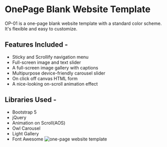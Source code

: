# OnePage Blank Website Template
OP-01 is a one-page blank website template with a standard color scheme. It's flexible and easy to customize.
## Features Included -
- Sticky  and Scrollify navigation menu
- Full-screen image and text slider
- A full-screen image gallery with captions
- Multipurpose device-friendly carousel slider
- On click off canvas HTML form
- A nice-looking on-scroll animation effect
## Libraries Used -
- Bootstrap 5
- jQuery
- Animation on Scroll(AOS)
- Owl Carousel
- Light Gallery
- Font Awesome
![one-page website template](https://cdn.dribbble.com/userupload/7362144/file/original-6236a0a3ee51cc6e3d6bc01963707434.png)
